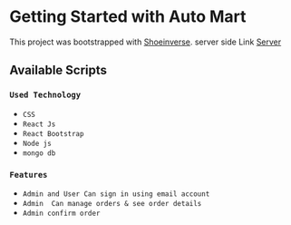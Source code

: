 # Getting Started with Auto Mart

This project was bootstrapped with [Shoeinverse](https://shoeniverse-8a8c5.web.app/).
server side Link [Server](https://github.com/SubarnaAkter/order-management-server-side)

## Available Scripts


### `Used Technology`


* `CSS`
* `React Js`
* `React Bootstrap`
* `Node js`
* `mongo db`

### `Features`


* `Admin and User Can sign in using email account`
* `Admin  Can manage orders & see order details`
* `Admin confirm order`
